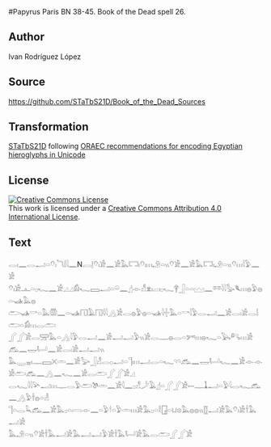 #Papyrus Paris BN 38-45. Book of the Dead spell 26.

## Author 

Ivan Rodríguez López

## Source 

https://github.com/STaTbS21D/Book_of_the_Dead_Sources

## Transformation 

[STaTbS21D](https://statbs21d.github.io/) following [ORAEC recommendations for encoding Egyptian hieroglyphs in Unicode](https://github.com/oraec/recommendations-encoding-hieroglyphs)

## License 

<a rel="license" href="http://creativecommons.org/licenses/by/4.0/"><img alt="Creative Commons License" style="border-width:0" src="https://i.creativecommons.org/l/by/4.0/88x31.png" /></a><br />This work is licensed under a <a rel="license" href="http://creativecommons.org/licenses/by/4.0/">Creative Commons Attribution 4.0 International License</a>.

## Text 

<hiero><rubrum>𓂋𓏤𓈖𓂋𓂝𓏏𓄣𓏤𓆓𓌃𓇋𓈖</rubrum>N𓐙𓊤𓄣𓏤𓀀𓈖𓀀𓅓𓉐𓏤𓄣𓏤𓏥𓄂𓏏𓏭𓄣𓀀𓈖𓀀𓅓𓉐𓏤𓄂𓏏𓏭𓄣𓏥𓇋𓅱𓈖𓀀<br>
𓄣𓏤𓀀𓊵𓏏𓊪𓆑𓈖𓀀𓈎𓈎𓀁𓆑𓈙𓂝𓏏𓏖𓈖𓊨𓁹𓀭𓁷𓏤𓐞𓏤𓊪𓆑𓋁𓃀𓏏𓏏𓈉𓈖𓎼𓎼𓇋𓇋𓅭𓆰𓏥𓐍𓅱𓐍𓏏𓊛𓅓𓐍<br>
𓂧𓊛𓎡𓏏𓅓𓏃𓈖𓏏𓊛𓉔𓄿𓉔𓇋𓇋𓂻𓀀𓂋𓐍𓅱𓐍𓏏𓊛𓇋𓏶𓅓𓏏𓎡𓇋𓅱𓂋𓂝𓈖𓀀𓂋𓏤𓀀𓂋𓌃𓂧𓏏𓀁𓏥𓂋𓂧<br>
𓂾𓂾𓀀𓂋𓈝𓅓𓏏𓂻𓇋𓅱𓂋𓂝𓈖𓀀𓂝𓂝𓅱𓏭𓀀𓂋𓊃𓐍𓂋𓏏𓀒𓏥𓐍𓆑𓏏𓅂𓀐𓏥𓀀𓃹𓈖𓉿𓂡𓈖𓀀𓂋𓏤𓀀𓂝𓂝𓏭<br>
𓅓𓇾𓈇𓏤𓊃𓈙𓏴𓏛𓈖𓀀𓅬𓃀𓀭𓂋𓊪𓂝𓏏𓊹𓏤𓏥𓂝𓂋𓏏𓆑𓄹𓄹𓃹𓈖𓉿𓂡𓆑𓈖𓀀𓁹𓁹𓀀𓂧𓃹𓈖𓂻𓈖𓆑𓈖𓀀𓂋𓂧𓂾𓂾𓀀𓈎<br>
𓂋𓆑𓇋𓇋𓅪𓂝𓏥𓊃𓂋𓅱𓂧𓌗𓏛𓈖𓀀𓇋𓈖𓊪𓀭𓌳𓄿𓊨𓏏𓂾𓂾𓀀𓍿𓊃𓍞𓂝𓏏𓅱𓇋𓂋𓆑𓃹𓈖𓂻𓅱𓌂𓐍𓏏𓁐<br>
𓊹𓏏𓂋𓆗𓃹𓈖𓀀𓅓𓊪𓏏𓇯𓁹𓈖𓏏𓅱𓎗𓏏𓅱𓏛𓏥𓀀𓅓𓊪𓏏𓎛𓉗𓏏𓂓𓊖𓅓𓐍𓐍𓏭𓊅𓂝𓀀𓅓𓄣𓏤𓀀𓌂𓅓𓂝𓀀<br>
𓅓𓄂𓏏𓏭𓄣𓀀𓌂𓅓𓂝𓀀𓅓𓂝𓂝𓅱𓀀𓌂𓅓𓂡𓀀𓅓𓂋𓂧𓂾𓂾𓀀<br></hiero>